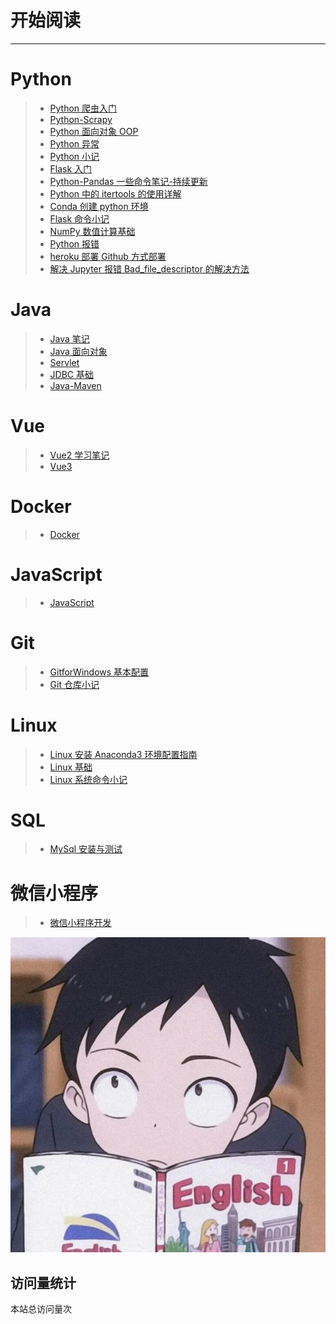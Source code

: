 # 开始阅读

---

# Python

> - [Python 爬虫入门](md/Python/Python爬虫入门.md)
> - [Python-Scrapy](md/Python/Python-Scrapy.md)
> - [Python 面向对象 OOP](md/Python/Python面向对象OOP.md)
> - [Python 异常](md/Python/Python异常.md)
> - [Python 小记](md/Python/Python小记.md)
> - [Flask 入门](md/Python/Flask入门.md)
> - [Python-Pandas 一些命令笔记-持续更新](md/Python/Python-Pandas一些命令笔记-持续更新.md)
> - [Python 中的 itertools 的使用详解](md/Python/Python中的itertools的使用详解.md)
> - [Conda 创建 python 环境](md/Python/Conda创建python环境.md)
> - [Flask 命令小记](md/Python/Flask命令小记.md)
> - [NumPy 数值计算基础](md/Python/NumPy数值计算基础.md)
> - [Python 报错](md/Python/Python报错.md)
> - [heroku 部署 Github 方式部署](md/Python/heroku部署Github方式部署.md)
> - [解决 Jupyter 报错 Bad_file_descriptor 的解决方法](md/Python/解决Jupyter报错Bad_file_descriptor的解决方法.md)

# Java

> - [Java 笔记](md/Java/Java笔记.md)
> - [Java 面向对象](md/Java/Java面向对象.md)
> - [Servlet](md/Java/Servlet.md)
> - [JDBC 基础](md/Java/JDBC基础.md)
> - [Java-Maven](md/Java/Java-Maven.md)

# Vue

> - [Vue2 学习笔记](md/Vue/Vue2学习笔记.md)
> - [Vue3](md/Vue/Vue3.md)

# Docker

> - [Docker](md/Docker/Docker.md)

# JavaScript

> - [JavaScript](md/JavaScript/JavaScript.md)

# Git

> - [GitforWindows 基本配置](md/Git/GitforWindows基本配置.md)
> - [Git 仓库小记](md/Git/Git仓库小记.md)

# Linux

> - [Linux 安装 Anaconda3 环境配置指南](md/Linux/Linux安装Anaconda3环境配置指南.md)
> - [Linux 基础](md/Linux/Linux基础.md)
> - [Linux 系统命令小记](md/Linux/Linux系统命令小记.md)

# SQL

> - [MySql 安装与测试](md/SQL/MySql安装与测试.md)

# 微信小程序

> - [微信小程序开发](md/微信小程序/微信小程序开发.md)

<!-- ## 编写警告
> [!WARNING]
> 在`[]`里面写入`!WARNING`即可
>
> 这是一个使用了Markdown引用样式美化插件的警告

## 编写危险
> [!Danger]
> 在`[]`里面写入`!Danger`即可
>
> 这是一个使用了Markdown引用样式美化插件的危险

## 编写提示
> [!TIP]
> 在`[]`里面写入`!TIP`即可
>
> 这是一个使用了Markdown引用样式美化插件的提示

## 编写注释
> [!NOTE]
> 在`[]`里面写入`!NOTE`即可
>
> 这是一个使用了Markdown引用样式美化插件的注释

## 编写自定义警告
> [!WARNING|label:Important]
> 在`[]`里面写入`!WARNING|label:Important`即可
>
> 同理`Danger`，`TIP`，`NOTE`添加`label:xxx`实现自定义 -->

<!-- ## 图片缩放 -->

![](images/logo.jpg)

## 访问量统计

<span id="busuanzi_container_site_pv">本站总访问量<span id="busuanzi_value_site_pv"></span>次</span>
